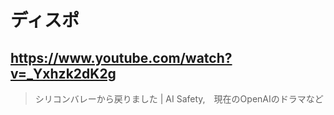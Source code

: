 # ディスポ

## https://www.youtube.com/watch?v=_Yxhzk2dK2g

> シリコンバレーから戻りました | AI Safety,　現在のOpenAIのドラマなど 
